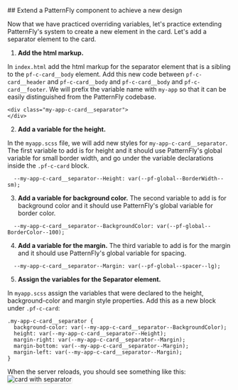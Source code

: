 ## Extend a PatternFly component to achieve a new design

Now that we have practiced overriding variables, let's practice extending PatternFly's system to create a new element in the card. Let's add a separator element to the card.

1) <strong>Add the html markup.</strong> 

In `index.html` add the html markup for the separator element that is a sibling to the `pf-c-card__body` element. Add this new code between `pf-c-card__header` and `pf-c-card__body` and `pf-c-card__body` and `pf-c-card__footer`. We will prefix the variable name with `my-app` so that it can be easily distinguished from the PatternFly codebase.

```
<div class="my-app-c-card__separator">
</div>
```

2) <strong>Add a variable for the height.</strong> 

In the `myapp.scss` file, we will add new styles for `my-app-c-card__separator`. The first variable to add is for height and it should use PatternFly's global variable for small border width, and go under the variable declarations inside the `.pf-c-card` block.

```
  --my-app-c-card__separator--Height: var(--pf-global--BorderWidth--sm);
```

3) <strong>Add a variable for background color.</strong> The second variable to add is for background color and it should use PatternFly's global variable for border color.

```
  --my-app-c-card__separator--BackgroundColor: var(--pf-global--BorderColor--100);
```

4) <strong>Add a variable for the margin.</strong> The third variable to add is for the margin and it should use PatternFly's global variable for spacing.

```
  --my-app-c-card__separator--Margin: var(--pf-global--spacer--lg);
```

5) <strong>Assign the variables for the Separator element.</strong>

In `myapp.scss` assign the variables that were declared to the height, background-color and margin style properties. Add this as a new block under `.pf-c-card`:

```
.my-app-c-card__separator {
  background-color: var(--my-app-c-card__separator--BackgroundColor);
  height: var(--my-app-c-card__separator--Height);
  margin-right: var(--my-app-c-card__separator--Margin);
  margin-bottom: var(--my-app-c-card__separator--Margin);
  margin-left: var(--my-app-c-card__separator--Margin);
}
```

When the server reloads, you should see something like this:
<img src="override-extend-variables/assets/devconf-artboard-3.png" alt="card with separator" style="box-shadow: rgba(3, 3, 3, 0.2) 0px 1.25px 2.5px 0px;" />